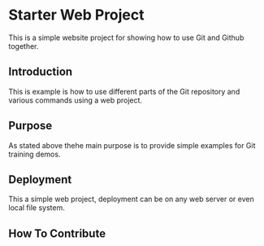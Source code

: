 # Starter Web Project

This is a simple website project for
showing how to use Git and Github together.

## Introduction

This is example is how to use different parts
of the Git repository and various commands
using a web project.

## Purpose
As stated above thehe main purpose is to provide
simple examples for Git training demos.

## Deployment

This a simple web project, deployment can be on any
web server or even local file system.


## How To Contribute
